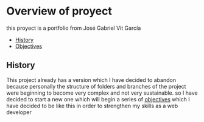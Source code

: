 # Overview of proyect
this proyect is a portfolio from José Gabriel Vit García

- [History](#history)
- [Objectives](#objectives)

## History
This project already has a version which I have decided to abandon because personally the structure of folders and branches of the project were beginning to become very complex and not very sustainable.
so I have decided to start a new one which will begin a series of [objectives](#objectives) which I have decided to be like this in order to strengthen my skills as a web developer